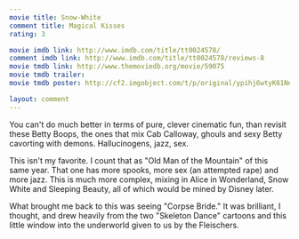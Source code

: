 ```yaml
---
movie title: Snow-White
comment title: Magical Kisses
rating: 3

movie imdb link: http://www.imdb.com/title/tt0024578/
comment imdb link: http://www.imdb.com/title/tt0024578/reviews-8
movie tmdb link: http://www.themoviedb.org/movie/59075
movie tmdb trailer: 
movie tmdb poster: http://cf2.imgobject.com/t/p/original/ypihj6wtyK61NeG6hETAoJQTJJD.jpg

layout: comment
---
```


You can't do much better in terms of pure, clever cinematic fun, than revisit these Betty Boops, the ones that mix Cab Calloway, ghouls and sexy Betty cavorting with demons. Hallucinogens, jazz, sex.

This isn't my favorite. I count that as "Old Man of the Mountain" of this same year. That one has more spooks, more sex (an attempted rape) and more jazz. This is much more complex, mixing in Alice in Wonderland, Snow White and Sleeping Beauty, all of which would be mined by Disney later.

What brought me back to this was seeing "Corpse Bride." It was brilliant, I thought, and drew heavily from the two "Skeleton Dance" cartoons and this little window into the underworld given to us by the Fleischers.